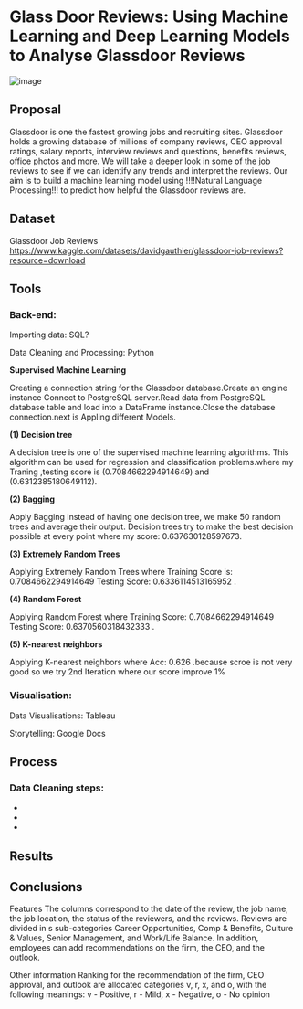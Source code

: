 # Glass Door Reviews: Using Machine Learning and Deep Learning Models to Analyse Glassdoor Reviews

![image](https://user-images.githubusercontent.com/109045338/219970727-a5f333cb-43e0-4ede-b15f-5faee338aca9.png)

## Proposal 

Glassdoor is one the fastest growing jobs and recruiting sites. Glassdoor holds a growing database of millions of company reviews, CEO approval ratings, salary reports, interview reviews and questions, benefits reviews, office photos and more. We will take a deeper look in some of the job reviews to see if we can identify any trends and interpret the reviews. Our aim is to build a machine learning model using !!!!Natural Language Processing!!! to predict how helpful the Glassdoor reviews are.

## Dataset

Glassdoor Job Reviews https://www.kaggle.com/datasets/davidgauthier/glassdoor-job-reviews?resource=download

## Tools

### Back-end: 

Importing data: SQL?

Data Cleaning and Processing: Python

**Supervised Machine Learning**

Creating a connection string for the Glassdoor database.Create an engine instance Connect to PostgreSQL server.Read data from PostgreSQL database table and load into a DataFrame instance.Close the database connection.next is Appling different Models.

**(1) Decision tree**
 
 A decision tree is one of the supervised machine learning algorithms. This algorithm can be used for regression and classification problems.where my Traning ,testing score is (0.7084662294914649) and (0.6312385180649112).

**(2) Bagging**
 
 Apply Bagging  Instead of having one decision tree, we make 50 random trees and average their output. Decision trees try to make the best decision possible at every point where my score: 0.637630128597673.

**(3) Extremely Random Trees**
 
 Applying Extremely Random Trees where Training Score is: 0.7084662294914649 Testing Score: 0.6336114513165952 .

**(4) Random Forest**

Applying Random Forest where Training Score: 0.7084662294914649
Testing Score: 0.6370560318432333  .

**(5) K-nearest neighbors**

Applying K-nearest neighbors where Acc: 0.626 .because scroe is not very good so we try 2nd lteration where our score improve 1%



### Visualisation:

Data Visualisations: Tableau

Storytelling: Google Docs

## Process

### Data Cleaning steps:

-

-

-

## Results

## Conclusions



Features
The columns correspond to the date of the review, the job name, the job location, the status of the reviewers, and the reviews. Reviews are divided in s sub-categories Career Opportunities, Comp & Benefits, Culture & Values, Senior Management, and Work/Life Balance. In addition, employees can add recommendations on the firm, the CEO, and the outlook.

Other information
Ranking for the recommendation of the firm, CEO approval, and outlook are allocated categories v, r, x, and o, with the following meanings:
v - Positive, r - Mild, x - Negative, o - No opinion
